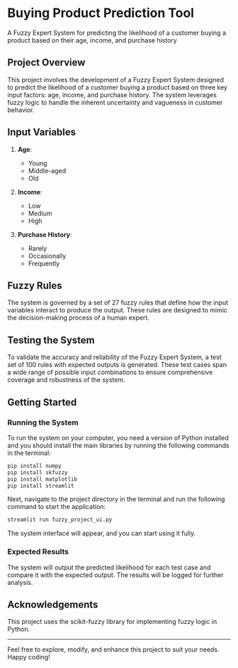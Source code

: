 # Buying Product Prediction Tool

A Fuzzy Expert System for predicting the likelihood of a customer buying a product based on their age, income, and purchase history

## Project Overview

This project involves the development of a Fuzzy Expert System designed to predict the likelihood of a customer buying a product based on three key input factors: age, income, and purchase history. The system leverages fuzzy logic to handle the inherent uncertainty and vagueness in customer behavior.

## Input Variables

1. **Age**:
   - Young
   - Middle-aged
   - Old

2. **Income**:
   - Low
   - Medium
   - High

3. **Purchase History**:
   - Rarely
   - Occasionally
   - Frequently

## Fuzzy Rules

The system is governed by a set of 27 fuzzy rules that define how the input variables interact to produce the output. These rules are designed to mimic the decision-making process of a human expert.

## Testing the System

To validate the accuracy and reliability of the Fuzzy Expert System, a test set of 100 rules with expected outputs is generated. These test cases span a wide range of possible input combinations to ensure comprehensive coverage and robustness of the system.

## Getting Started

### Running the System

To run the system on your computer, you need a version of Python installed and you should install the main libraries by running the following commands in the terminal:

```bash
pip install numpy
pip install skfuzzy
pip install matplotlib
pip install streamlit
```

Next, navigate to the project directory in the terminal and run the following command to start the application:

```bash
streamlit run fuzzy_project_ui.py
```

The system interface will appear, and you can start using it fully.

### Expected Results

The system will output the predicted likelihood for each test case and compare it with the expected output. The results will be logged for further analysis.

## Acknowledgements

This project uses the scikit-fuzzy library for implementing fuzzy logic in Python.

---

Feel free to explore, modify, and enhance this project to suit your needs. Happy coding!